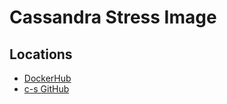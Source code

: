 # Cassandra Stress Image

## Locations

- [DockerHub](https://hub.docker.com/r/scylladb/cassandra-stress)
- [c-s GitHub](https://github.com/scylladb/cassandra-stress)
